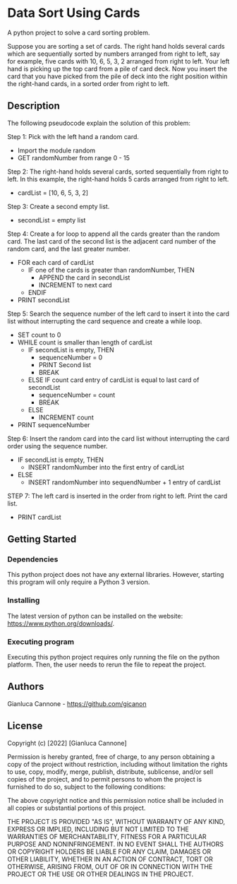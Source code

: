# Data Sort Using Cards

A python project to solve a card sorting problem.

Suppose you are sorting a set of cards. The right hand holds several cards which are sequentially sorted by numbers arranged from right to left, say for example, five cards with 10, 6, 5, 3, 2 arranged from right to left. Your left hand is picking up the top card from a pile of card deck. Now you insert the card that you have picked from the pile of deck into the right position within the right-hand cards, in a sorted order from right to left.

## Description

The following pseudocode explain the solution of this problem:

Step 1: Pick with the left hand a random card.

- Import the module random
- GET randomNumber from range 0 - 15

Step 2: The right-hand holds several cards, sorted sequentially from right to left. In this example, the right-hand holds 5 cards arranged from right to left.

- cardList = [10, 6, 5, 3, 2]

Step 3: Create a second empty list.

- secondList = empty list

Step 4: Create a for loop to append all the cards greater than the random card. The last card of the second list is the adjacent card number of the random card, and the last greater number.

- FOR each card of cardList
    - IF one of the cards is greater than randomNumber, THEN
        - APPEND the card in secondList
        - INCREMENT to next card
    - ENDIF
- PRINT secondList

Step 5: Search the sequence number of the left card to insert it into the card list without interrupting the card sequence and create a while loop.

- SET count to 0
- WHILE count is smaller than length of cardList
    - IF secondList is empty, THEN
        - sequenceNumber = 0
        - PRINT Second list
        - BREAK
    - ELSE IF count card entry of cardList is equal to last card of secondList
        - sequenceNumber = count
        - BREAK
    - ELSE
        - INCREMENT count
- PRINT sequenceNumber

Step 6: Insert the random card into the card list without interrupting the card order using the sequence number.

- IF secondList is empty, THEN
    - INSERT randomNumber into the first entry of cardList
- ELSE
    - INSERT randomNumber into sequendNumber + 1 entry of cardList

STEP 7: The left card is inserted in the order from right to left. Print the card list.

- PRINT cardList

## Getting Started

### Dependencies

This python project does not have any external libraries. However, starting this program will only require a Python 3 version.

### Installing

The latest version of python can be installed on the website: https://www.python.org/downloads/.

### Executing program

Executing this python project requires only running the file on the python platform. Then, the user needs to rerun the file to repeat the project.

## Authors

Gianluca Cannone - https://github.com/gicanon

## License

Copyright (c) [2022] [Gianluca Cannone]

Permission is hereby granted, free of charge, to any person obtaining a copy of the project without restriction, including without limitation the rights to use, copy, modify, merge, publish, distribute, sublicense, and/or sell copies of the project, and to permit persons to whom the project is furnished to do so, subject to the following conditions:

The above copyright notice and this permission notice shall be included in all copies or substantial portions of this project.

THE PROJECT IS PROVIDED "AS IS", WITHOUT WARRANTY OF ANY KIND, EXPRESS OR IMPLIED, INCLUDING BUT NOT LIMITED TO THE WARRANTIES OF MERCHANTABILITY, FITNESS FOR A PARTICULAR PURPOSE AND NONINFRINGEMENT. IN NO EVENT SHALL THE AUTHORS OR COPYRIGHT HOLDERS BE LIABLE FOR ANY CLAIM, DAMAGES OR OTHER LIABILITY, WHETHER IN AN ACTION OF CONTRACT, TORT OR OTHERWISE, ARISING FROM, OUT OF OR IN CONNECTION WITH THE PROJECT OR THE USE OR OTHER DEALINGS IN THE PROJECT.
